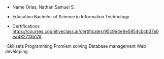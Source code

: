 - Name
  Orias, Nathan Samuel S.
- Education
  Bachelor of Science in Information Technology
  
- Certifications
 https://courses.cognitiveclass.ai/certificates/95c9e4e9e0954cbcb37a0ea482713b17#

-Skillsets
 Programming
 Promlem solving
 Database management
 Web developing

